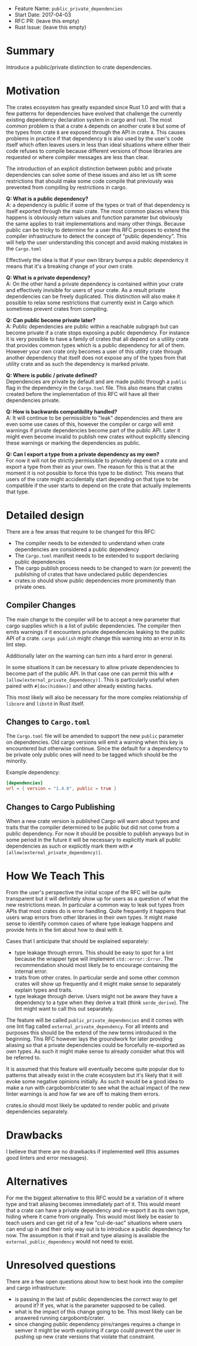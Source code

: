 - Feature Name: `public_private_dependencies`
- Start Date: 2017-04-03
- RFC PR: (leave this empty)
- Rust Issue: (leave this empty)

# Summary
[summary]: #summary

Introduce a public/private distinction to crate dependencies.

# Motivation
[motivation]: #motivation

The crates ecosystem has greatly expanded since Rust 1.0 and with that a few patterns for
dependencies have evolved that challenge the currently existing dependency declaration
system in cargo and rust.  The most common problem is that a crate `A` depends on
another crate `B` but some of the types from crate `B` are exposed through the API in
crate `A`.  This causes problems in practice if that dependency `B` is also used by the
user's code itself which often leaves users in less than ideal situations where either
their code refuses to compile because different versions of those libraries are requested
or where compiler messages are less than clear.

The introduction of an explicit distinction between public and private dependencies can
solve some of these issues and also let us lift some restrictions that should make some
code compile that previously was prevented from compiling by restrictions in cargo.

**Q: What is a public dependency?**<br>
A: a dependency is public if some of the types or trait of that dependency is itself
exported through the main crate.  The most common places where this happens is obviously
return values and function parameter but obviously the same applies to trait implementations
and many other things.  Because public can be tricky to determine for a user this RFC
proposes to extend the compiler infrastructure to detect the concept of "public dependency".
This will help the user understanding this concept and avoid making mistakes in
the `Cargo.toml`

Effectively the idea is that if your own library bumps a public dependency it means that
it's a breaking change of your *own* crate.

**Q: What is a private dependency?**<br>
A: On the other hand a private dependency is contained within your crate and effectively
invisible for users of your crate.  As a result private dependencies can be freely
duplicated.  This distinction will also make it possible to relax some restrictions that
currently exist in Cargo which sometimes prevent crates from compiling.

**Q: Can public become private later?**<br>
A: Public dependencies are public within a reachable subgraph but can become private if a
crate stops exposing a public dependency.  For instance it is very possible to have a
family of crates that all depend on a utility crate that provides common types which is
a public dependency for all of them.  However your own crate only becomes a user of this
utility crate through another dependency that itself does not expose any of the types
from that utility crate and as such the dependency is marked private.

**Q: Where is public / private defined?**<br>
Dependencies are private by default and are made public through a `public` flag in the
dependency in the `Cargo.toml` file.  This also means that crates created before the
implementation of this RFC will have all their dependencies private.

**Q: How is backwards compatibility handled?**<br>
A: It will continue to be permissible to "leak" dependencies and there are even some
use cases of this, however the compiler or cargo will emit warnings if private
dependencies become part of the public API.  Later it might even become invalid to
publish new crates without explicitly silencing these warnings or marking the
dependencies as public.

**Q: Can I export a type from a private dependency as my own?**<br>
For now it will not be strictly permissible to privately depend on a crate and export
a type from their as your own.  The reason for this is that at the moment it is not
possible to force this type to be distinct.  This means that users of the crate might
accidentally start depending on that type to be compatible if the user starts to depend
on the crate that actually implements that type.

# Detailed design
[design]: #detailed-design

There are a few areas that require to be changed for this RFC:

* The compiler needs to be extended to understand when crate dependencies are
  considered a public dependency
* The `Cargo.toml` manifest needs to be extended to support declaring public
  dependencies
* The cargo publish process needs to be changed to warn (or prevent) the publishing
  of crates that have undeclared public dependencies
* crates.io should show public dependencies more prominently than private ones.

## Compiler Changes

The main change to the compiler will be to accept a new parameter that cargo
supplies which is a list of public dependencies.  The compiler then emits
warnings if it encounters private dependencies leaking to the public API of a
crate.  `cargo publish` might change this warning into an error in its lint
step.

Additionally later on the warning can turn into a hard error in general.

In some situations it can be necessary to allow private dependencies to become
part of the public API.  In that case one can permit this with
`#[allow(external_private_dependency)]`.  This is particularly useful when
paired with `#[doc(hidden)]` and other already existing hacks.

This most likely will also be necessary for the more complex relationship of
`libcore` and `libstd` in Rust itself.

## Changes to `Cargo.toml`

The `Cargo.toml` file will be amended to support the new `public` parameter on
dependencies.  Old cargo versions will emit a warning when this key is encountered
but otherwise continue.  Since the default for a dependency to be private only
public ones will need to be tagged which should be the minority.

Example dependency:

```toml
[dependencies]
url = { version = "1.4.0", public = true }
```

## Changes to Cargo Publishing

When a new crate version is published Cargo will warn about types and traits that
the compiler determined to be public but did not come from a public dependency.  For
now it should be possible to publish anyways but in some period in the future it will
be necessary to explicitly mark all public dependencies as such or explicitly
mark them with `#[allow(external_private_dependency)]`.

# How We Teach This
[how-we-teach-this]: #how-we-teach-this

From the user's perspective the initial scope of the RFC will be quite transparent
but it will definitely show up for users as a question of what the new restrictions
mean.  In particular a common way to leak out types from APIs that most crates do
is error handling.  Quite frequently it happens that users wrap errors from other
libraries in their own types.  It might make sense to identify common cases of where
type leakage happens and provide hints in the lint about how to deal with it.

Cases that I anticipate that should be explained separately:

* type leakage through errors. This should be easy to spot for a lint because the
  wrapper type will implement `std::error::Error`.  The recommendation should most
  likely be to encourage containing the internal error.
* traits from other crates.  In particular serde and some other common crates will
  show up frequently and it might make sense to separately explain types and traits.
* type leakage through derive.  Users might not be aware they have a dependency to
  a type when they derive a trait (think `serde_derive`).  The lint might want to
  call this out separately.

The feature will be called `public_private_dependencies` and it comes with one
lint flag called `external_private_dependency`.  For all intents and purposes this
should be the extend of the new terms introduced in the beginning.  This RFC however
lays the groundwork for later providing aliasing so that a private dependencies could
be forcefully re-exported as own types.  As such it might make sense to already
consider what this will be referred to.

It is assumed that this feature will eventually become quite popular due to patterns
that already exist in the crate ecosystem but it's likely that it will evoke some
negative opinions initially.  As such it would be a good idea to make a run with
cargobomb/crater to see what the actual impact of the new linter warnings is and
how far we are off to making them errors.

crates.io should most likely be updated to render public and private dependencies
separately.

# Drawbacks
[drawbacks]: #drawbacks

I believe that there are no drawbacks if implemented well (this assumes good
linters and error messages).

# Alternatives
[alternatives]: #alternatives

For me the biggest alternative to this RFC would be a variation of it where type
and trait aliasing becomes immediately part of it.  This would meant that a crate
can have a private dependency and re-export it as its own type, hiding where it
came from originally.  This would most likely be easier to teach users and can get
rid of a few "cul-de-sac" situations where users can end up in and their only way
out is to introduce a public dependency for now.  The assumption is that if trait
and type aliasing is available the `external_public_dependency` would not need to
exist.

# Unresolved questions
[unresolved]: #unresolved-questions

There are a few open questions about how to best hook into the compiler and cargo
infrastructure:

* is passing in the last of public dependencies the correct way to get around it?
  If yes, what is the parameter supposed to be called.
* what is the impact of this change going to be. This most likely can be answered
  running cargobomb/crater.
* since changing public dependency pins/ranges requires a change in semver it might
  be worth exploring if cargo could prevent the user in pushing up new crate
  versions that violate that constraint.
